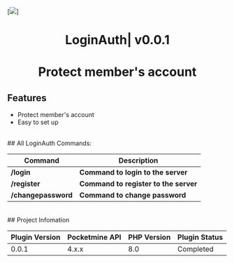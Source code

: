 [![](https://poggit.pmmp.io/shield.state/LoginAuth)]
<div align="center">
<h1>LoginAuth| v0.0.1<h1>
<p>Protect member's account</p>
</div>

## Features
- Protect member's account
- Easy to set up
 
 <br>
## All LoginAuth Commands:

| **Command** | **Description** |
| --- | --- |
| **/login** | **Command to login to the server** |
| **/register** | **Command to register to the server** |
| **/changepassword** | **Command to change password** |
<br>
## Project Infomation

| Plugin Version | Pocketmine API | PHP Version | Plugin Status |
|---|---|---|---|
| 0.0.1 | 4.x.x | 8.0 | Completed |
 
